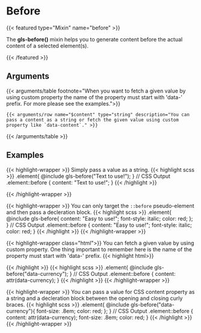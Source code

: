 # Before

{{< featured type="Mixin" name="before" >}}

The **gls-before()** mixin helps you to generate content before the actual content of a selected element(s).

{{< /featured >}}

## Arguments

{{< arguments/table footnote="When you want to fetch a given value by using custom property the name of the property must start with 'data-' prefix. For more please see the examples.">}}

    {{< arguments/row name="$content" type="string" description="You can pass a content as a string or fetch the given value using custom property like `data-content`." >}}

{{< /arguments/table >}}

## Examples

{{< highlight-wrapper >}}
Simply pass a value as a string.
{{< highlight scss >}}
.element{
    @include gls-before("Text to use!");
}
// CSS Output
.element::before {
    content: "Text to use!";
}
{{< /highlight >}}

{{< /highlight-wrapper >}}


{{< highlight-wrapper >}}
You can only target the `::before` pseudo-element and then pass a decleration block.
{{< highlight scss >}}
.element{
    @include gls-before{
        content: "Easy to use!";
        font-style: italic;
        color: red;
    };
}
// CSS Output
.element::before {
    content: "Easy to use!";
    font-style: italic;
    color: red;
}
{{< /highlight >}}
{{< /highlight-wrapper >}}


{{< highlight-wrapper class="html">}}
You can fetch a given value by using custom property. One thing important to remember here is the name of the property must start with 'data-' prefix.
{{< highlight html>}}
<div class="element" data-currency="USD">
{{< /highlight >}}
{{< highlight scss >}}
.element{
    @include gls-before("data-currency");
}
// CSS Output
.element::before {
    content: attr(data-currency);
}
{{< /highlight >}}
{{< /highlight-wrapper >}}

{{< highlight-wrapper >}}
You can pass a value for CSS content property as a string and a decleration block between the opening and closing curly braces.
{{< highlight scss >}}
.element{
    @include gls-before("data-currency"){
        font-size: .8em;
        color: red;
    };
}
// CSS Output
.element::before {
  content: attr(data-currency);
  font-size: .8em;
  color: red;
}
{{< /highlight >}}
{{< /highlight-wrapper >}}



